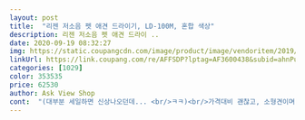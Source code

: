 ```yaml
---
layout: post 
title:  "리젠 저소음 펫 애견 드라이기, LD-100M, 혼합 색상" 
description: 리젠 저소음 펫 애견 드라이 ..
date: 2020-09-19 08:32:27 
img: https://static.coupangcdn.com/image/product/image/vendoritem/2019/04/18/4106174789/bb10eaac-531e-4168-8532-f13bd9ce9e3b.jpg 
linkUrl: https://link.coupang.com/re/AFFSDP?lptag=AF3600438&subid=ahnPublicAsk&pageKey=154930235&itemId=446670857&vendorItemId=4106174789&traceid=V0-113-ef6512a4f03a1b95 
categories: [1029] 
color: 353535 
price: 62530 
author: Ask View Shop 
cont:  "(대부분 세일하면 신상나오던데... <br/>ㅋㅋ)<br/>가격대비 괜찮고, 소형견이며,<br/>강아지가 털 말리려 하면<br/>거치대보다는 전용 드라이기는 어떨까? 해서 후기 꼼꼼히 보고, 구매했고 어제 바로 사용했습니다.<br/><br/>검색하다가 혹시나하고 구매했는대용<br/>고민고민하다가 세일하길래 득탬!<br/>괜한걱정이였어요ㅋㅋㅋㅋ<br/>그런데 그 덕분에 아이가 편안히 드라이를 하지 않았나 싶구요, 온도가 딱 미풍이라서 좋고, 넓은 부분 바람이 나오니 좋더라구요.<br/><br/>그리고 제 머리도 말리니.<br/>.<br/>잘 말랐어요!<br/>높이조절은 내일때는 쉬운데<br/>다른 드라이기를 추가해서 말리시거나,<br/>다만 등이나 머리 뒷쪽 말리기엔 각도가 잘 안나와서,<br/>두 손 쓰면서 말리고, 쎈바람에 놀라는 아이라면 선택하셔도 후회없으실 듯 해요.<br/><br/>두 손을 쓸 수 있다면 좋겠는데,<br/>두손을 다쓸수 있어서 편하네요<br/>드라이 기본 한시간이상ㅠㅠ<br/>드라이기 고민하시는분들 꼭사세요!<br/>드라이기 소리가 너무 커서 싫어하고<br/>드라이기거치대는 아들녀석이 망가트린지오래고.<br/>.<br/><br/>드라이기는 높은 윙 이면<br/>드라이룸은 가격과 공간차지... <br/>부분도 만만치 않아서 고민하다가 이 제품을 구매했습니다.<br/><br/>물려고 해서요ㅠ0ㅠ;;;<br/>바람나오는 곳도 넓고 따듯해서 잘 마르는거 같아요<br/>바람이 다소 약하다고는 생각이 들긴 했습니다.<br/><br/>변기위에 올리니 각도가 잘 안나와서, 그냥 바닥에 두고 아이는 무릎에 앉히니 높이가 딱 좋더라구요^^<br/>보통 화장실에서 말려주는데,<br/>빗질과 동시에 드라이를 하니, 한시간이던 드라이 시간이 바람이 다소 약하더라도 40분으로 단축되었어요!<br/>사람들이 써도 편할듯 합니당^^♡<br/>소음은<br/>수월해졌어요!!<br/>스탠드형이고<br/>암튼<br/>온도는 드라이기 온도가 3단으로 조절되는거라면<br/>올릴때는 드라이기가 가볍다보니<br/>요 드라이지는 저음 윙 이네요ㅋㅋ<br/>우선은 저의 상황은요,<br/>이 부분이 가장 맘에 들었습니다.<br/><br/>이녀석이 모량이 장난이아니라<br/>일반 사람 드라이기로 아이를 한시간씩 말렸습니다.<br/><br/>저는 이 드라이기 손잡이를 잡고 이리저리 움직여서 말렸습니다.<br/><br/>중간에, 쎈바람이 나오는 애견 드라이기를 구매했는데, 아기가 너무 무서워하고 싫어라해서 다시 사람 드라이기로 무릎에 앉혀서 한시간... <br/><br/>중간온도는 되는거 같아요<br/>진짜 백번천번 사길 잘한거 같아요<br/>찬바람뜨건바람 다다 나오구요<br/>털 말리기가 일반 드라이기 사용보다<br/>털복숭이 포메 키우고 있어요<br/>털이 속까지 안갈라 질까봐 걱정했는데<br/>한손으로 올리긴힘들어서 아쉬워요ㅠㅠ<br/>" 
---
```

